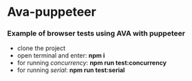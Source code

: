 # Ava-puppeteer

### Example of browser tests using AVA with puppeteer

* clone the project
* open terminal and enter: **npm i**
* for running *concurrency*: **npm run test:concurrency**
* for running *serial*: **npm run test:serial**

